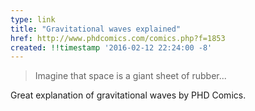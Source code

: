```yaml
---
type: link
title: "Gravitational waves explained"
href: http://www.phdcomics.com/comics.php?f=1853
created: !!timestamp '2016-02-12 22:24:00 -8'
---
```

> Imagine that space is a giant sheet of rubber...

Great explanation of gravitational waves by 
PHD Comics.

